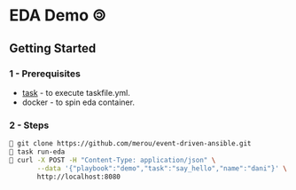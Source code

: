 # EDA Demo 🄯


## Getting Started

### 1 - Prerequisites

- [task](https://github.com/go-task/task) - to execute taskfile.yml.
- docker - to spin eda container.

### 2 - Steps

```bash
 git clone https://github.com/merou/event-driven-ansible.git
 task run-eda
 curl -X POST -H "Content-Type: application/json" \
       --data '{"playbook":"demo","task":"say_hello","name":"dani"}' \
       http://localhost:8080
```
